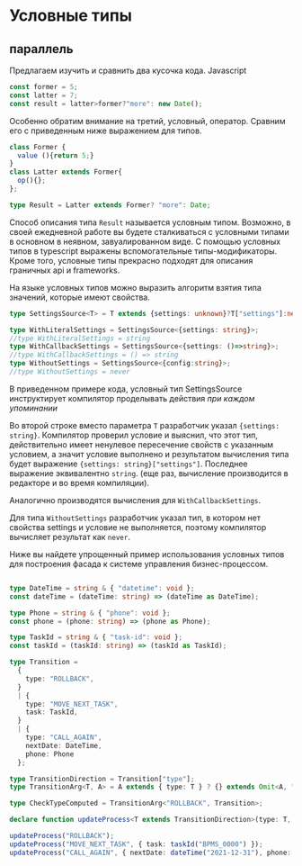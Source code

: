 # Условные типы

## параллель

Предлагаем изучить и сравнить два кусочка кода. Javascript

```javascript
const former = 5;
const latter = 7;
const result = latter>former?"more": new Date();
```

Особенно обратим внимание на третий, условный, оператор. Сравним его с приведенным ниже выражением для типов.

```typescript
class Former {
  value (){return 5;}
}
class Latter extends Former{
  op(){};
};

type Result = Latter extends Former? "more": Date;
```

Способ описания типа `Result` называется условным типом. Возможно, в своей ежедневной работе вы будете сталкиваться с условными типами в основном в неявном, завуалированном виде. С помощью условных типов в typescript выражены вспомогательные типы-модификаторы. Кроме того, условные типы прекрасно подходят для описания граничных api и frameworks.

На языке условных типов можно выразить алгоритм взятия типа значений, которые имеют свойства.

```typescript
type SettingsSource<T> = T extends {settings: unknown}?T["settings"]:never;

type WithLiteralSettings = SettingsSource<{settings: string}>;
//type WithLiteralSettings = string
type WithCallbackSettings = SettingsSource<{settings: ()=>string}>;
//type WithCallbackSettings = () => string
type WithoutSettings = SettingsSource<{config:string}>;
//type WithoutSettings = never
```

В приведенном примере кода, условный тип SettingsSource инструктирует компилятор проделывать действия *при каждом упоминании*

Во второй строке вместо параметра `T` разработчик указал `{settings: string}`. Компилятор проверил условие и выяснил, что этот тип, действительно имеет ненулевое пересечение свойств с указанным условием, а значит условие выполнено и результатом вычисления типа будет выражение `{settings: string}["settings"]`. Последнее выражение эквивалентно `string`. (еще раз, вычисление производится в редакторе и во время компиляции).

Аналогично производятся вычисления для `WithCallbackSettings`.

Для типа `WithoutSettings` разработчик указал тип, в котором нет свойства settings и условие не выполняется, поэтому компилятор вычисляет результат как `never`.

Ниже вы найдете упрощенный пример использования условных типов для построения фасада к системе управления бизнес-процессом.

```typescript

type DateTime = string & { "datetime": void };
const dateTime = (dateTime: string) => (dateTime as DateTime);

type Phone = string & { "phone": void };
const phone = (phone: string) => (phone as Phone);

type TaskId = string & { "task-id": void };
const taskId = (taskId: string) => (taskId as TaskId);

type Transition =
  {
    type: "ROLLBACK",
  }
  | {
    type: "MOVE_NEXT_TASK",
    task: TaskId,
  }
  | {
    type: "CALL_AGAIN",
    nextDate: DateTime,
    phone: Phone
  };

type TransitionDirection = Transition["type"];
type TransitionArg<T, A> = A extends { type: T } ? {} extends Omit<A, "type"> ? never : Omit<A, "type"> : never;

type CheckTypeComputed = TransitionArg<"ROLLBACK", Transition>;

declare function updateProcess<T extends TransitionDirection>(type: T, args?: TransitionArg<T, Transition>): void;

updateProcess("ROLLBACK");
updateProcess("MOVE_NEXT_TASK", { task: taskId("BPMS_0000") });
updateProcess("CALL_AGAIN", { nextDate: dateTime("2021-12-31"), phone: phone("+7(800) 555-86-28") });
```
